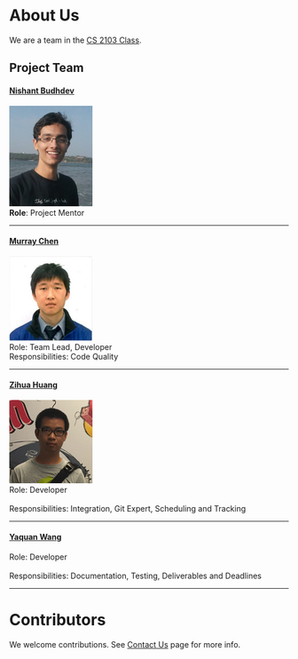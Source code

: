 # About Us

We are a team in the [CS 2103 Class](http://www.comp.nus.edu.sg/~cs2103/AY1617S1/).

## Project Team

#### [Nishant Budhdev](https://github.com/nishantbudhdev) <br>
<img src="images/Nishant Budhdev.jpg" width="150"><br>
**Role**: Project Mentor

-----

#### [Murray Chen](https://github.com/mchen14) <br>
<img src="images/MurrayChenPhoto.JPG" width="150"><br>
Role: Team Lead, Developer <br>
Responsibilities: Code Quality

-----

#### [Zihua Huang](https://github.com/JamesHuangUC)
<img src="images/ZihuaHuang.jpg" width="150"><br>
Role: Developer <br>  
Responsibilities: Integration, Git Expert, Scheduling and Tracking

-----

#### [Yaquan Wang](https://github.com/A0116137M) 
Role: Developer <br>  
Responsibilities: Documentation, Testing, Deliverables and Deadlines
 
 -----

# Contributors

We welcome contributions. See [Contact Us](ContactUs.md) page for more info.
